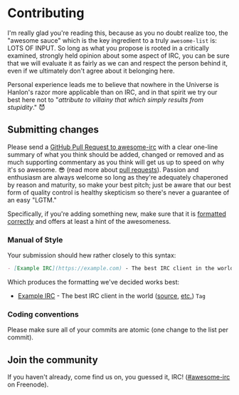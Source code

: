 # Contributing

I'm really glad you're reading this, because as you no doubt realize too, the "awesome sauce" which is the key ingredient to a truly `awesome-list` is: LOTS OF INPUT. So long as what you propose is rooted in a critically examined, strongly held opinion about some aspect of IRC, you can be sure that we will evaluate it as fairly as we can and respect the person behind it, even if we ultimately don't agree about it belonging here.

Personal experience leads me to believe that nowhere in the Universe is Hanlon's razor more applicable than on IRC, and in that spirit we try our best here not to "_attribute to villainy that which simply results from stupidity_." :smiling_imp:

## Submitting changes

Please send a [GitHub Pull Request to awesome-irc](https://github.com/davisonio/awesome-irc/pull/new/master) with a clear one-line summary of what you think should be added, changed or removed and as much supporting commentary as you think will get us up to speed on why it's so awesome. :sunglasses: (read more about [pull requests](http://help.github.com/pull-requests/)). Passion and enthusiasm are always welcome so long as they're adequately chaperoned by reason and maturity, so make your best pitch; just be aware that our best form of quality control is healthy skepticism so there's never a guarantee of an easy "LGTM."

Specifically, if you're adding something new, make sure that it is [formatted correctly](#manual-of-style) and offers at least a hint of the awesomeness.

### Manual of Style

Your submission should hew rather closely to this syntax:

```md
- [Example IRC](https://example.com) - The best IRC client in the world ([source](https://example.com), [etc.](https://example.com)) `Tag`
```

Which produces the formatting we've decided works best:

- [Example IRC](https://example.com) - The best IRC client in the world ([source](https://example.com), [etc.](https://example.com)) `Tag`

### Coding conventions

Please make sure all of your commits are atomic (one change to the list per commit).

## Join the community

If you haven't already, come find us on, you guessed it, IRC! ([#awesome-irc](ircs://chat.freenode.net/awesome-irc) on Freenode).
